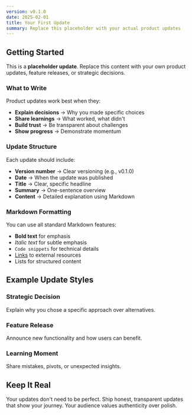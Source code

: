 ```yaml
---
version: v0.1.0
date: 2025-02-01
title: Your First Update
summary: Replace this placeholder with your actual product updates
---
```


## Getting Started

This is a **placeholder update**. Replace this content with your own product updates, feature releases, or strategic decisions.

### What to Write

Product updates work best when they:

- **Explain decisions** → Why you made specific choices
- **Share learnings** → What worked, what didn't
- **Build trust** → Be transparent about challenges
- **Show progress** → Demonstrate momentum

### Update Structure

Each update should include:

- **Version number** → Clear versioning (e.g., v0.1.0)
- **Date** → When the update was published
- **Title** → Clear, specific headline
- **Summary** → One-sentence overview
- **Content** → Detailed explanation using Markdown

### Markdown Formatting

You can use all standard Markdown features:

- **Bold text** for emphasis
- *Italic text* for subtle emphasis
- `Code snippets` for technical details
- [Links](#) to external resources
- Lists for structured content

## Example Update Styles

### Strategic Decision

Explain why you chose a specific approach over alternatives.

### Feature Release

Announce new functionality and how users can benefit.

### Learning Moment

Share mistakes, pivots, or unexpected insights.

## Keep It Real

Your updates don't need to be perfect. Ship honest, transparent updates that show your journey. Your audience values authenticity over polish.